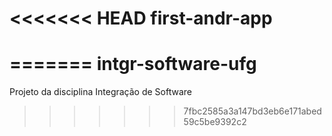 <<<<<<< HEAD
first-andr-app
==============
=======
intgr-software-ufg
==================

Projeto da disciplina Integração de Software
>>>>>>> 7fbc2585a3a147bd3eb6e171abed59c5be9392c2
